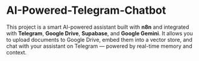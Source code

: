 # AI-Powered-Telegram-Chatbot
This project is a smart AI-powered assistant built with **n8n** and integrated with **Telegram**, **Google Drive**, **Supabase**, and **Google Gemini**. It allows you to upload documents to Google Drive, embed them into a vector store, and chat with your assistant on Telegram — powered by real-time memory and context.
